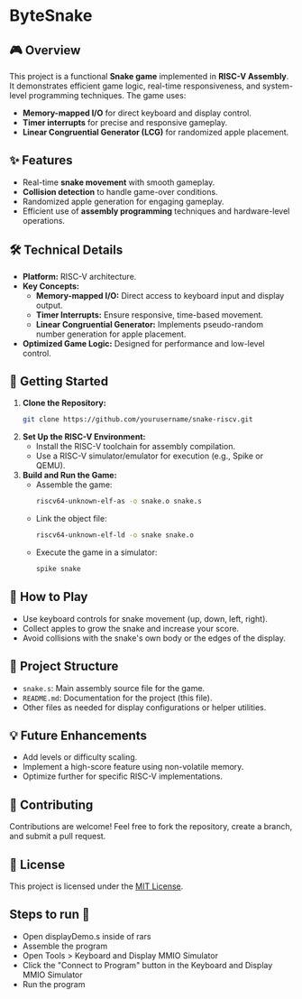 
# ByteSnake

## 🎮 Overview
This project is a functional **Snake game** implemented in **RISC-V Assembly**. It demonstrates efficient game logic, real-time responsiveness, and system-level programming techniques. The game uses:
- **Memory-mapped I/O** for direct keyboard and display control.
- **Timer interrupts** for precise and responsive gameplay.
- **Linear Congruential Generator (LCG)** for randomized apple placement.


## ✨ Features
- Real-time **snake movement** with smooth gameplay.
- **Collision detection** to handle game-over conditions.
- Randomized apple generation for engaging gameplay.
- Efficient use of **assembly programming** techniques and hardware-level operations.


## 🛠️ Technical Details
- **Platform:** RISC-V architecture.
- **Key Concepts:**
  - **Memory-mapped I/O:** Direct access to keyboard input and display output.
  - **Timer Interrupts:** Ensure responsive, time-based movement.
  - **Linear Congruential Generator:** Implements pseudo-random number generation for apple placement.
- **Optimized Game Logic:** Designed for performance and low-level control.


## 🚀 Getting Started
1. **Clone the Repository:**
   ```bash
   git clone https://github.com/yourusername/snake-riscv.git
2. **Set Up the RISC-V Environment:**
    - Install the RISC-V toolchain for assembly compilation.
    - Use a RISC-V simulator/emulator for execution (e.g., Spike or QEMU).
3. **Build and Run the Game:**
    - Assemble the game:
        ```bash
        riscv64-unknown-elf-as -o snake.o snake.s
        ```
    - Link the object file:
        ```bash
        riscv64-unknown-elf-ld -o snake snake.o
        ```
    - Execute the game in a simulator:
        ```bash
        spike snake
        ```

## 🎯 How to Play
- Use keyboard controls for snake movement (up, down, left, right).
- Collect apples to grow the snake and increase your score.
- Avoid collisions with the snake's own body or the edges of the display.

## 📂 Project Structure
- `snake.s`: Main assembly source file for the game.
- `README.md`: Documentation for the project (this file).
- Other files as needed for display configurations or helper utilities.

## 💡 Future Enhancements
- Add levels or difficulty scaling.
- Implement a high-score feature using non-volatile memory.
- Optimize further for specific RISC-V implementations.

## 🤝 Contributing
Contributions are welcome! Feel free to fork the repository, create a branch, and submit a pull request.

## 📜 License
This project is licensed under the [MIT License](LICENSE).



## Steps to run 🚀
   - Open displayDemo.s inside of rars
   - Assemble the program
   - Open Tools > Keyboard and Display MMIO Simulator
   - Click the "Connect to Program" button in the Keyboard and Display MMIO Simulator
   - Run the program